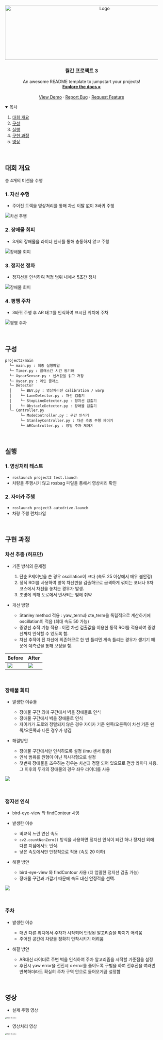 
<!-- PROJECT LOGO -->
<br />
<p align="center">
  <img src="img/logo.png" alt="Logo" width="640" height="180">
  <h3 align="center">월간 프로젝트 3</h3>
  <p align="center">
    An awesome README template to jumpstart your projects!
    <br />
    <a href="https://github.com/othneildrew/Best-README-Template"><strong>Explore the docs »</strong></a>
    <br />
    <br />
    <a href="https://github.com/othneildrew/Best-README-Template">View Demo</a>
    ·
    <a href="https://github.com/othneildrew/Best-README-Template/issues">Report Bug</a>
    ·
    <a href="https://github.com/othneildrew/Best-README-Template/issues">Request Feature</a>
  </p>
</p>



<!-- TABLE OF CONTENTS -->
<details open="open">
  <summary>목차</summary>
  <ol>
    <li><a href="#대회-개요">대회 개요</a></li>
    <li><a href="#구성">구성</a></li>
    <li><a href="#실행">실행</a></li>
    <li><a href="#구현-과정">구현 과정</a></li>
    <li><a href="#영상">영상</a></li>
  </ol>
</details>

<br>

<!-- ABOUT THE PROJECT -->
## 대회 개요

총 4개의 미션을 수행

### 1. 차선 주행

* 주어진 트랙을 영상처리를 통해 차선 이탈 없이 3바퀴 주행

![차선 주행](./img/track.png)

### 2. 장애물 회피

* 3개의 장애물을 라이더 센서를 통해 충동하지 않고 주행

![장애물 회피](./img/obstacle.png)

### 3. 정지선 정차

* 정지선을 인식하여 적정 범위 내에서 5초간 정차

![장애물 회피](./img/stopline.png)

### 4. 평행 주차

* 3바퀴 주행 후 AR 태그를 인식하여 표시된 위치에 주차

![평행 주차](./img/parking.png)

<br>


## 구성

```
project3/main
  └─ main.py : 최종 실행파일
  └─ Timer.py : 클래스간 시간 동기화
  └─ XycarSensor.py : 센서값을 읽고 저장
  └─ Xycar.py : 메인 클래스
  └─ Detector
  │    └─ BEV.py : 영상처리전 calibration / warp
  │    └─ LaneDetector.py : 차선 검출기
  │    └─ StopLineDetector.py : 정지선 검출기
  │    └─ ObstacleDetector.py : 장애물 검출기
  └─ Controller.py
       └─ ModeController.py : 구간 인식기
       └─ StanleyController.py : 차선 추종 주행 제어기
       └─ ARController.py : 정밀 주차 제어기
```
<br>

## 실행

### 1. 영상처리 테스트

* `roslaunch project3 test.launch`
* 차량을 주행시키 않고 rosbag 파일을 통해서 영상처리 확인

### 2. 자이카 주행

* `roslaunch project3 autodrive.launch`
* 차량 주행 런치파일


<br>

## 구현 과정

### 차선 추종 (허프만)

* 기존 방식의 문제점

  1. 단순 P제어만을 쓴 경우 oscillation이 크다 (속도 25 이상에서 매우 불안정)
  2. 정적 ROI를 사용하여 양쪽 차선만을 검출하므로 급격하게 꺾이는 코너나 S자 코스에서 차선을 놓치는 경우가 발생.
  3. 조명에 의해 도로에서 반사되는 빛에 취약

* 개선 방향

  * Stanley method 적용 : yaw_term과 cte_term을 독립적으로 계산하기에 oscillation이 적음 (최대 속도 50 가능)
  * 중앙선 추적 기능 적용 : 이전 차선 검출값을 이용한 동적 ROI를 적용하여 중앙선까지 인식할 수 있도록 함.
  * 차선 추적이 전 차선에 의존하므로 한 번 틀리면 계속 틀리는 경우가 생기기 때문에 예측값을 통해 보정을 함.

Before | After
|-|-|
![](img/hough_before.gif)|![](img/hough_after.gif)

<br>

### 장애물 회피

* 발생한 이슈들

  * 장애물 구간 외에 구간에서 벽을 장애물로 인식
  * 장애물 구간에서 벽을 장애물로 인식
  * 자이카가 도로와 정렬되지 않은 경우 자이카 기준 왼쪽/오른쪽이 차선 기준 왼쪽/오른쪽과 다른 경우가 생김

* 해결방안
  * 장애물 구간에서만 인식하도록 설정 (imu 센서 활용)
  * 인식 범위를 원형이 아닌 직사각형으로 설정
  * 첫번째 장애물을 조우하는 경우는 차선과 정렬 되어 있으므로 전방 라이다 사용. 그 이후의 두개의 장애물의 경우 좌우 라이더를 사용

![](img/obstacle.gif)

<br>

### 정지선 인식

* bird-eye-view 와 findContour 사용
* 발생한 이슈
  * 비교적 느린 연산 속도
  * `cv2.countNonZero()` 방식을 사용하면 정지선 인식이 되긴 하나 정지선 외에 다른 지점에서도 인식.
  * 낮은 속도에서만 안정적으로 적용 (속도 20 이하)

* 해결 방안
  * bird-eye-view 와 findContour 사용 (더 엄밀한 정지선 검출 가능)
  * 장애물 구간과 가깝기 때문에 속도 대신 안정적을 선택.

![](https://images.velog.io/images/legendre13/post/d4f02352-c5e3-4ff3-91a9-45a2d96a7aac/stopline.gif)

<br>

### 주차

* 발생한 이슈

  * 매번 다른 위치에서 주차가 시작되어 안정된 알고리즘을 짜지기 어려움
  * 주어진 공간에 차량을 정확히 안착시키기 어려움

* 해결 방안

  * AR대신 라이더로 주변 벽을 인식하여 주차 알고리즘을 시작할 기준점을 설정
  * 후진시 yaw error을 전진시 x error를 줄이도록 구별을 하여 전후진을 여러번 반복하더라도 확실히 주차 구역 안으로 들어오게끔 설정함
  

<br>

## 영상

* 실제 주행 영상

[<img src="https://img.youtube.com/vi/i_HdspQD9-w/0.jpg" alt="Watch the video" style="zoom:30%;" />](https://www.youtube.com/watch?v=i_HdspQD9-w)
* 영상처리 영상

[<img src="https://img.youtube.com/vi/yv8bAycMq_Y/0.jpg" alt="Watch the video" style="zoom:30%;" />](https://www.youtube.com/watch?v=yv8bAycMq_Y)



